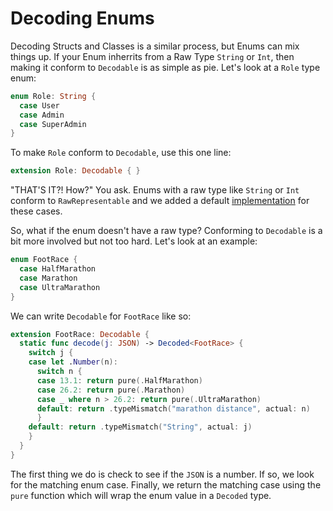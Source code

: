 # Decoding Enums

Decoding Structs and Classes is a similar process, but Enums can mix things up.
If your Enum inherrits from a Raw Type `String` or `Int`, then making it conform
to `Decodable` is as simple as pie. Let's look at a `Role` type enum:

```swift
enum Role: String {
  case User 
  case Admin
  case SuperAdmin
}
```

To make `Role` conform to `Decodable`, use this one line:

```swift
extension Role: Decodable { }
```

"THAT'S IT?! How?" You ask. Enums with a raw type like `String` or `Int`
conform to `RawRepresentable` and we added a default [implementation] for these
cases.

[implementation]: ../Argo/Extensions/RawRepresentable.swift

So, what if the enum doesn't have a raw type? Conforming to `Decodable` is a
bit more involved but not too hard. Let's look at an example:

```swift
enum FootRace {
  case HalfMarathon
  case Marathon
  case UltraMarathon
}
```

We can write `Decodable` for `FootRace` like so:

```swift
extension FootRace: Decodable {
  static func decode(j: JSON) -> Decoded<FootRace> {
    switch j {
    case let .Number(n):
      switch n {
      case 13.1: return pure(.HalfMarathon)
      case 26.2: return pure(.Marathon)
      case _ where n > 26.2: return pure(.UltraMarathon)
      default: return .typeMismatch("marathon distance", actual: n)
      }
    default: return .typeMismatch("String", actual: j)
    }
  }
}
```

The first thing we do is check to see if the `JSON` is a number. If so, we look
for the matching enum case. Finally, we return the matching case using the
`pure` function which will wrap the enum value in a `Decoded` type.
